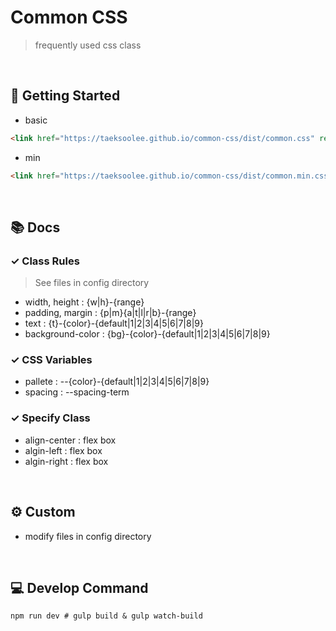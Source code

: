 # Common CSS
> frequently used css class
<br />

## 🚀 Getting Started
- basic
``` html
<link href="https://taeksoolee.github.io/common-css/dist/common.css" rel="stylesheet" integrity="sha384-T3c6CoIi6uLrA9TneNEoa7RxnatzjcDSCmG1MXxSR1GAsXEV/Dwwykc2MPK8M2HN" crossorigin="anonymous">
```
- min
``` html
<link href="https://taeksoolee.github.io/common-css/dist/common.min.css" rel="stylesheet" integrity="sha384-T3c6CoIi6uLrA9TneNEoa7RxnatzjcDSCmG1MXxSR1GAsXEV/Dwwykc2MPK8M2HN" crossorigin="anonymous">
```
<br />

## 📚 Docs
### ✓ Class Rules
> See files in config directory 
- width, height : {w|h}-{range}
- padding, margin : {p|m}{a|t|l|r|b}-{range}
- text : {t}-{color}-{default|1|2|3|4|5|6|7|8|9}
- background-color : {bg}-{color}-{default|1|2|3|4|5|6|7|8|9}

### ✓ CSS Variables
- pallete : --{color}-{default|1|2|3|4|5|6|7|8|9}
- spacing : --spacing-term

### ✓ Specify Class
- align-center : flex box
- algin-left : flex box
- algin-right : flex box
<br />

## ⚙️ Custom
- modify files in config directory
<br />

## 💻 Develop Command
``` shell
npm run dev # gulp build & gulp watch-build
```
<br />
